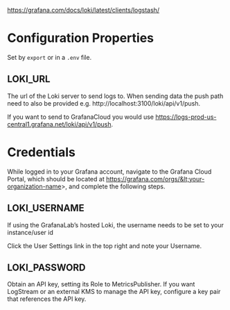 
https://grafana.com/docs/loki/latest/clients/logstash/

# Configuration Properties

Set by `export` or in a `.env` file.

## LOKI_URL

The url of the Loki server to send logs to. When sending data the push path need to also be provided e.g. http://localhost:3100/loki/api/v1/push.

If you want to send to GrafanaCloud you would use https://logs-prod-us-central1.grafana.net/loki/api/v1/push.

# Credentials

While logged in to your Grafana account, navigate to the Grafana Cloud Portal, which should be located at https://grafana.com/orgs/&lt;your-organization-name&gt;, and complete the following steps.

## LOKI_USERNAME

If using the GrafanaLab’s hosted Loki, the username needs to be set to your instance/user id

Click the User Settings link in the top right and note your Username.

## LOKI_PASSWORD

Obtain an API key, setting its Role to MetricsPublisher. If you want LogStream or an external KMS to manage the API key, configure a key pair that references the API key.
